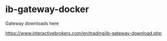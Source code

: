 # ib-gateway-docker

Gateway downloads here

https://www.interactivebrokers.com/en/trading/ib-gateway-download.php
